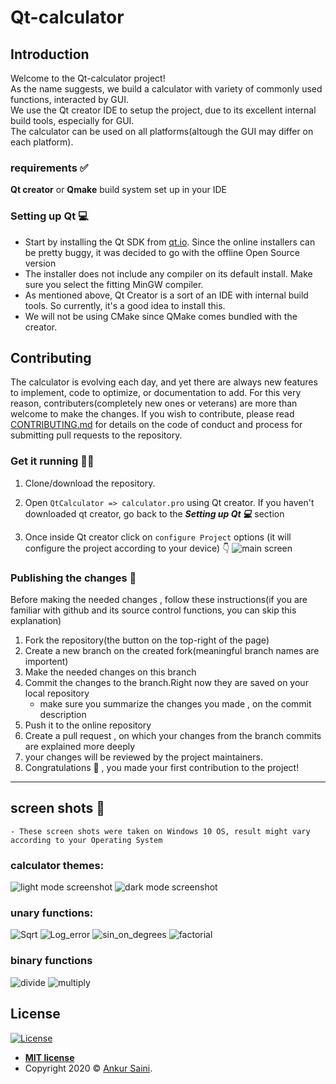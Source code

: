 # Qt-calculator
## Introduction
Welcome to the Qt-calculator project!</br>
As the name suggests, we build a calculator with variety of commonly used functions, interacted by GUI.</br>
We use the Qt creator IDE to setup the project, due to its excellent internal build tools, especially for GUI. </br>
The calculator can be used on all platforms(altough the GUI may differ on each platform).</br>



### requirements ✅
**Qt creator** or **Qmake** build system set up in your IDE

### Setting up Qt 💻
* Start by installing the Qt SDK from [qt.io](https://www.qt.io/download). Since the online installers can be pretty buggy, it was decided to go with the offline Open Source version
* The installer does not include any compiler on its default install. Make sure you select the fitting MinGW compiler.
* As mentioned above, Qt Creator is a sort of an IDE with internal build tools. So currently, it's a good idea to install this.
* We will not be using CMake since QMake comes bundled with the creator. 

## Contributing
The calculator is evolving each day, and yet there are always new features to implement, code to optimize, or documentation to add.
For this very reason, contributers(completely new ones or veterans) are more than welcome to make the changes.
If you wish to contribute, please read [CONTRIBUTING.md](https://github.com/Arsenic-ATG/Qt-calculator/blob/master/CONTRIBUTING.md) for details on the code of conduct and process for submitting pull requests to the repository.

### Get it running 🏃‍♂️
1. Clone/download the repository.

1. Open ```QtCalculator => calculator.pro``` using Qt creator. If you haven't downloaded qt creator, go back to the ***Setting up Qt 💻*** section

1. Once inside Qt creator click on ```configure Project``` options (it will configure the project according to your device) 👇
![main screen](https://github.com/Arsenic-ATG/Qt-calculator/blob/master/screenshots/instructions.png)

### Publishing the changes 🔧
Before making the needed changes , follow these instructions(if you are familiar with github and its source control functions, you can skip this explanation)
1. Fork the repository(the button on the top-right of the page)
1. Create a new branch on the created fork(meaningful branch names are importent)
1. Make the needed changes on this branch
1. Commit the changes to the branch.Right now they are saved on your local repository
    - make sure you summarize the changes you made , on the commit description
1. Push it to the online repository
1. Create a pull request , on which your changes from the branch commits are explained more deeply
1. your changes will be reviewed by the project maintainers.
1. Congratulations 🎉 , you made your first contribution to the project!



---
## screen shots 📸
```
- These screen shots were taken on Windows 10 OS, result might vary according to your Operating System
```
### calculator themes:

![light mode screenshot](https://github.com/user-attachments/assets/52069ab5-3abc-406e-b61a-3bd2e462b7b2)
![dark mode screenshot](https://github.com/user-attachments/assets/326d5109-6e31-4649-b8d0-25692a46bc34)

### unary functions:

![Sqrt](https://user-images.githubusercontent.com/94454456/228865918-667add86-f5f8-4e82-bbab-e930266c6032.png)
![Log_error](https://user-images.githubusercontent.com/94454456/228866137-8bead345-6ff9-491d-8706-15aafa1149fe.png)
![sin_on_degrees](https://user-images.githubusercontent.com/94454456/228866445-40649182-6ea9-460a-9f0b-30cc1d013c47.png)
![factorial](https://user-images.githubusercontent.com/94454456/228867444-c633ceb5-5930-4178-b28e-2736eea29657.png)


### binary functions
![divide](https://user-images.githubusercontent.com/94454456/228867052-22f27aed-c21a-479c-b4ed-8f7e7d3dcd9a.png)
![multiply](https://user-images.githubusercontent.com/94454456/228867254-3ff3cbe9-e2a3-4119-b0e8-72853d9da059.png)


## License

[![License](http://img.shields.io/:license-mit-blue.svg?style=flat-square)](http://badges.mit-license.org)

- **[MIT license](http://opensource.org/licenses/mit-license.php)**
- Copyright 2020 © <a href="https://github.com/Arsenic-ATG" target="_blank">Ankur Saini</a>.
